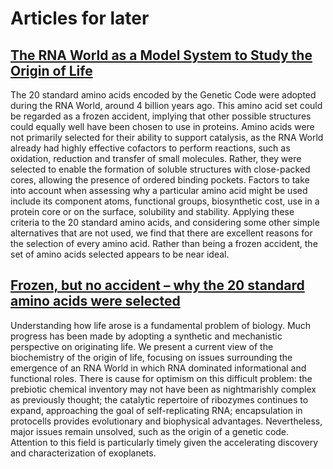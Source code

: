 # Articles for later

## [The RNA World as a Model System to Study the Origin of Life](<https://www.cell.com/current-biology/fulltext/S0960-9822(15)00681-8?_returnURL=https%3A%2F%2Flinkinghub.elsevier.com%2Fretrieve%2Fpii%2FS0960982215006818%3Fshowall%3Dtrue>)

The 20 standard amino acids encoded by the Genetic Code were adopted during the RNA World, around 4 billion years ago. This amino acid set could be regarded as a frozen accident, implying that other possible structures could equally well have been chosen to use in proteins. Amino acids were not primarily selected for their ability to support catalysis, as the RNA World already had highly effective cofactors to perform reactions, such as oxidation, reduction and transfer of small molecules. Rather, they were selected to enable the formation of soluble structures with close-packed cores, allowing the presence of ordered binding pockets. Factors to take into account when assessing why a particular amino acid might be used include its component atoms, functional groups, biosynthetic cost, use in a protein core or on the surface, solubility and stability. Applying these criteria to the 20 standard amino acids, and considering some other simple alternatives that are not used, we find that there are excellent reasons for the selection of every amino acid. Rather than being a frozen accident, the set of amino acids selected appears to be near ideal.

## [Frozen, but no accident – why the 20 standard amino acids were selected](https://febs.onlinelibrary.wiley.com/doi/10.1111/febs.13982)

Understanding how life arose is a fundamental problem of biology. Much progress has been made by adopting a synthetic and mechanistic perspective on originating life. We present a current view of the biochemistry of the origin of life, focusing on issues surrounding the emergence of an RNA World in which RNA dominated informational and functional roles. There is cause for optimism on this difficult problem: the prebiotic chemical inventory may not have been as nightmarishly complex as previously thought; the catalytic repertoire of ribozymes continues to expand, approaching the goal of self-replicating RNA; encapsulation in protocells provides evolutionary and biophysical advantages. Nevertheless, major issues remain unsolved, such as the origin of a genetic code. Attention to this field is particularly timely given the accelerating discovery and characterization of exoplanets.
